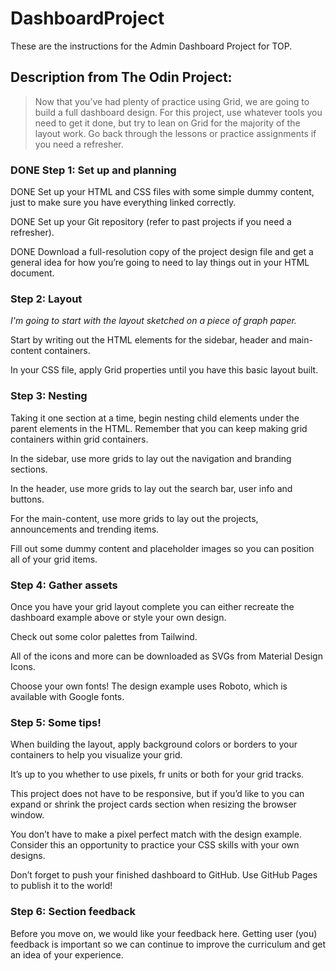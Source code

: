 # DashboardProject

These are the instructions for the Admin Dashboard Project for TOP.

## Description from The Odin Project:

> Now that you’ve had plenty of practice using Grid, we are going to build a full dashboard design. For this project, use whatever tools you need to get it done, but try to lean on Grid for the majority of the layout work. Go back through the lessons or practice assignments if you need a refresher.

### DONE Step 1: Set up and planning

DONE Set up your HTML and CSS files with some simple dummy content, just to make sure you have everything linked correctly.

DONE Set up your Git repository (refer to past projects if you need a refresher).

DONE Download a full-resolution copy of the project design file and get a general idea for how you’re going to need to lay things out in your HTML document.

### Step 2: Layout

_I'm going to start with the layout sketched on a piece of graph paper._

Start by writing out the HTML elements for the sidebar, header and main-content containers.

In your CSS file, apply Grid properties until you have this basic layout built.

### Step 3: Nesting

Taking it one section at a time, begin nesting child elements under the parent elements in the HTML. Remember that you can keep making grid containers within grid containers.

In the sidebar, use more grids to lay out the navigation and branding sections.

In the header, use more grids to lay out the search bar, user info and buttons.

For the main-content, use more grids to lay out the projects, announcements and trending items.

Fill out some dummy content and placeholder images so you can position all of your grid items.

### Step 4: Gather assets

Once you have your grid layout complete you can either recreate the dashboard example above or style your own design.

Check out some color palettes from Tailwind.

All of the icons and more can be downloaded as SVGs from Material Design Icons.

Choose your own fonts! The design example uses Roboto, which is available with Google fonts.

### Step 5: Some tips!

When building the layout, apply background colors or borders to your containers to help you visualize your grid.

It’s up to you whether to use pixels, fr units or both for your grid tracks.

This project does not have to be responsive, but if you’d like to you can expand or shrink the project cards section when resizing the browser window.

You don’t have to make a pixel perfect match with the design example. Consider this an opportunity to practice your CSS skills with your own designs.

Don’t forget to push your finished dashboard to GitHub. Use GitHub Pages to publish it to the world!

### Step 6: Section feedback

Before you move on, we would like your feedback here. Getting user (you) feedback is important so we can continue to improve the curriculum and get an idea of your experience.
